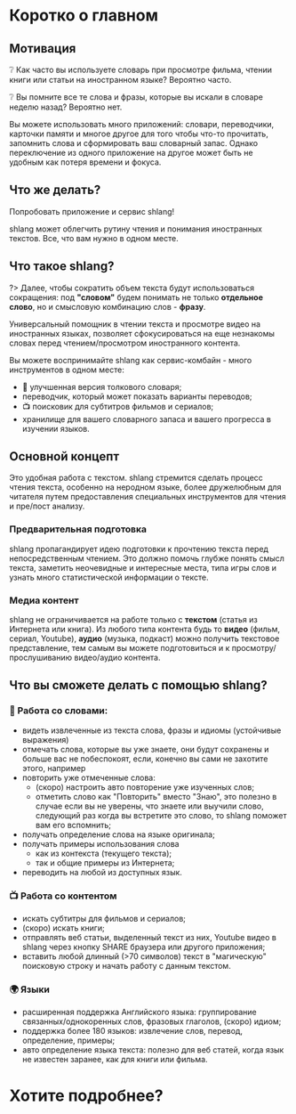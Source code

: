 # Коротко о главном

## Мотивация

❔ Как часто вы используете словарь при просмотре фильма, чтении книги или статьи на иностранном языке? Вероятно часто.

❔ Вы помните все те слова и фразы, которые вы искали в словаре неделю назад? Вероятно нет.

Вы можете использовать много приложений: словари, переводчики, карточки памяти и многое другое для того чтобы что-то прочитать, запомнить слова и сформировать ваш словарный запас.
Однако переключение из одного приложение на другое может быть не удобным как потеря времени и фокуса.

## Что же делать?
Попробовать приложение и сервис shlang!

shlang может облегчить рутину чтения и понимания иностранных текстов. Все, что вам нужно в одном месте.

## Что такое shlang?
?> Далее, чтобы сократить объем текста будут использоваться сокращения: под **"словом"** будем понимать не только **отдельное слово**, но и смысловую комбинацию слов - **фразу**.

Универсальный помощник в чтении текста и просмотре видео на иностранных языках, позволяет сфокусироваться на еще незнакомы словах перед чтением/просмотром иностранного контента.

Вы можете воспринимайте shlang как сервис-комбайн - много инструментов в одном месте:
- 📖 улучшенная версия толкового словаря;
- переводчик, который может показать варианты переводов;
- 📺 поисковик для субтитров фильмов и сериалов;
- хранилище для вашего словарного запаса и вашего прогресса в изучении языков.

## Основной концепт
Это удобная работа с текстом. shlang стремится сделать процесс чтения текста, особенно на неродном языке, более дружелюбным для читателя путем предоставления специальных инструментов для чтения и пре/пост анализу.

### Предварительная подготовка
shlang пропагандирует идею подготовки к прочтению текста перед непосредственным чтением. Это должно помочь глубже понять смысл текста, заметить неочевидные и интересные места, типа игры слов и узнать много статистической информации о тексте.

### Медиа контент
shlang не ограничивается на работе только с **текстом** (статья из Интернета или книга). Из любого типа контента будь то **видео** (фильм, сериал, Youtube), **аудио** (музыка, подкаст) можно получить текстовое представление, тем самым вы можете  подготовиться и к просмотру/прослушиванию видео/аудио контента.

## Что вы сможете делать с помощью shlang?
### 📖 Работа со словами:
- видеть извлеченные из текста слова, фразы и идиомы (устойчивые выражения)
- отмечать слова, которые вы уже знаете, они будут сохранены и больше вас не побеспокоят, если, конечно вы сами не захотите этого, например
- повторить уже отмеченные слова:
  - (скоро) настроить авто повторение уже изученных слов;
  - отметить слово как "Повторить" вместо "Знаю", это полезно в случае если вы не уверены, что знаете или выучили слово, следующий раз когда вы встретите это слово, то shlang поможет вам его вспомнить;
- получать определение слова на языке оригинала;
- получать примеры использования слова
  - как из контекста (текущего текста);
  - так и общие примеры из Интернета;
- переводить на любой из доступных язык.

### 📺 Работа со контентом
- искать субтитры для фильмов и сериалов;
- (скоро) искать книги;
- отправлять веб статьи, выделенный текст из них, Youtube видео в shlang через кнопку SHARE браузера или другого приложения;
- вставить любой длинный (>70 символов) текст в "магическую" поисковую строку и начать работу с данным текстом.
  
### 🌍 Языки
- расширенная поддержка Английского языка: группирование связанных/однокоренных слов, фразовых глаголов, (скоро) идиом;
- поддержка более 180 языков: извлечение слов, перевод, определение, примеры;
- авто определение языка текста: полезно для веб статей, когда язык не известен заранее, как для книги или фильма.

# Хотите подробнее?